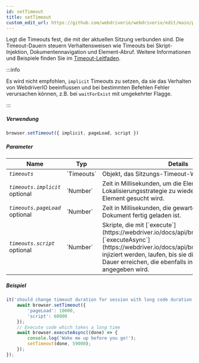 ```yaml
---
id: setTimeout
title: setTimeout
custom_edit_url: https://github.com/webdriverio/webdriverio/edit/main/packages/webdriverio/src/commands/browser/setTimeout.ts
---
```


Legt die Timeouts fest, die mit der aktuellen Sitzung verbunden sind. Die Timeout-Dauern steuern Verhaltensweisen wie Timeouts bei Skript-Injektion, Dokumentennavigation und Element-Abruf.
Weitere Informationen und Beispiele finden Sie im [Timeout-Leitfaden](https://webdriver.io/docs/timeouts#selenium-timeouts).

:::info

Es wird nicht empfohlen, `implicit` Timeouts zu setzen, da sie das Verhalten von WebdriverIO beeinflussen
und bei bestimmten Befehlen Fehler verursachen können, z.B. bei `waitForExist` mit umgekehrter Flagge.

:::

##### Verwendung

```js
browser.setTimeout({ implicit, pageLoad, script })
```

##### Parameter

<table>
  <thead>
    <tr>
      <th>Name</th><th>Typ</th><th>Details</th>
    </tr>
  </thead>
  <tbody>
    <tr>
      <td><code><var>timeouts</var></code></td>
      <td>`Timeouts`</td>
      <td>Objekt, das Sitzungs-Timeout-Werte enthält</td>
    </tr>
    <tr>
      <td><code><var>timeouts.implicit</var></code><br /><span className="label labelWarning">optional</span></td>
      <td>`Number`</td>
      <td>Zeit in Millisekunden, um die Element-Lokalisierungsstrategie zu wiederholen, wenn ein Element gesucht wird.</td>
    </tr>
    <tr>
      <td><code><var>timeouts.pageLoad</var></code><br /><span className="label labelWarning">optional</span></td>
      <td>`Number`</td>
      <td>Zeit in Millisekunden, die gewartet wird, bis das Dokument fertig geladen ist.</td>
    </tr>
    <tr>
      <td><code><var>timeouts.script</var></code><br /><span className="label labelWarning">optional</span></td>
      <td>`Number`</td>
      <td>Skripte, die mit [`execute`](https://webdriver.io/docs/api/browser/execute) oder [`executeAsync`](https://webdriver.io/docs/api/browser/executeAsync) injiziert werden, laufen, bis sie die Skript-Timeout-Dauer erreichen, die ebenfalls in Millisekunden angegeben wird.</td>
    </tr>
  </tbody>
</table>

##### Beispiel

```js title="setTimeout.js"
it('should change timeout duration for session with long code duration', async () => {
    await browser.setTimeout({
        'pageLoad': 10000,
        'script': 60000
    });
    // Execute code which takes a long time
    await browser.executeAsync((done) => {
        console.log('Wake me up before you go!');
        setTimeout(done, 59000);
    });
});
```